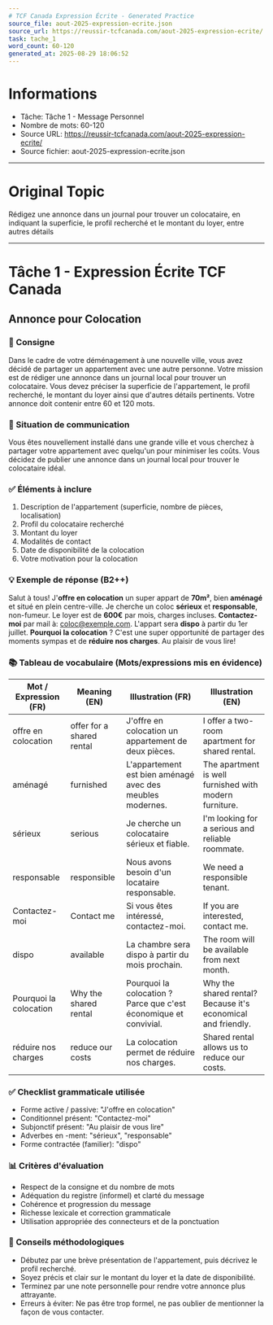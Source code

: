```yaml
---
# TCF Canada Expression Écrite - Generated Practice
source_file: aout-2025-expression-ecrite.json
source_url: https://reussir-tcfcanada.com/aout-2025-expression-ecrite/
task: tache_1
word_count: 60-120
generated_at: 2025-08-29 18:06:52
---
```


# Informations
- Tâche: Tâche 1 - Message Personnel
- Nombre de mots: 60-120
- Source URL: https://reussir-tcfcanada.com/aout-2025-expression-ecrite/
- Source fichier: aout-2025-expression-ecrite.json

---

# Original Topic
Rédigez une annonce dans un journal pour trouver un colocataire, en indiquant la superficie, le profil recherché et le montant du loyer, entre autres détails

---

# Tâche 1 - Expression Écrite TCF Canada
## Annonce pour Colocation

### 📝 Consigne
Dans le cadre de votre déménagement à une nouvelle ville, vous avez décidé de partager un appartement avec une autre personne. Votre mission est de rédiger une annonce dans un journal local pour trouver un colocataire. Vous devez préciser la superficie de l'appartement, le profil recherché, le montant du loyer ainsi que d'autres détails pertinents. Votre annonce doit contenir entre 60 et 120 mots.

### 🎯 Situation de communication
Vous êtes nouvellement installé dans une grande ville et vous cherchez à partager votre appartement avec quelqu'un pour minimiser les coûts. Vous décidez de publier une annonce dans un journal local pour trouver le colocataire idéal.

### ✅ Éléments à inclure
1. Description de l'appartement (superficie, nombre de pièces, localisation)
2. Profil du colocataire recherché
3. Montant du loyer
4. Modalités de contact
5. Date de disponibilité de la colocation
6. Votre motivation pour la colocation

### 💡 Exemple de réponse (B2++)
Salut à tous! J'**offre en colocation** un super appart de **70m²**, bien **aménagé** et situé en plein centre-ville. Je cherche un coloc **sérieux** et **responsable**, non-fumeur. Le loyer est de **600€** par mois, charges incluses. **Contactez-moi** par mail à: coloc@exemple.com. L'appart sera **dispo** à partir du 1er juillet. **Pourquoi la colocation** ? C'est une super opportunité de partager des moments sympas et de **réduire nos charges**. Au plaisir de vous lire!

### 📚 Tableau de vocabulaire (Mots/expressions mis en évidence)
| Mot / Expression (FR) | Meaning (EN) | Illustration (FR) | Illustration (EN) |
|---|---|---|---|
| offre en colocation | offer for a shared rental | J'offre en colocation un appartement de deux pièces. | I offer a two-room apartment for shared rental. |
| aménagé | furnished | L'appartement est bien aménagé avec des meubles modernes. | The apartment is well furnished with modern furniture. |
| sérieux | serious | Je cherche un colocataire sérieux et fiable. | I'm looking for a serious and reliable roommate. |
| responsable | responsible | Nous avons besoin d'un locataire responsable. | We need a responsible tenant. |
| Contactez-moi | Contact me | Si vous êtes intéressé, contactez-moi. | If you are interested, contact me. |
| dispo | available | La chambre sera dispo à partir du mois prochain. | The room will be available from next month. |
| Pourquoi la colocation | Why the shared rental | Pourquoi la colocation ? Parce que c'est économique et convivial. | Why the shared rental? Because it's economical and friendly. |
| réduire nos charges | reduce our costs | La colocation permet de réduire nos charges. | Shared rental allows us to reduce our costs. |

### ✅ Checklist grammaticale utilisée
- Forme active / passive: "J'offre en colocation"
- Conditionnel présent: "Contactez-moi"
- Subjonctif présent: "Au plaisir de vous lire"
- Adverbes en -ment: "sérieux", "responsable"
- Forme contractée (familier): "dispo"

### 📊 Critères d'évaluation
- Respect de la consigne et du nombre de mots
- Adéquation du registre (informel) et clarté du message
- Cohérence et progression du message
- Richesse lexicale et correction grammaticale
- Utilisation appropriée des connecteurs et de la ponctuation

### 🔧 Conseils méthodologiques
- Débutez par une brève présentation de l'appartement, puis décrivez le profil recherché.
- Soyez précis et clair sur le montant du loyer et la date de disponibilité.
- Terminez par une note personnelle pour rendre votre annonce plus attrayante.
- Erreurs à éviter: Ne pas être trop formel, ne pas oublier de mentionner la façon de vous contacter.